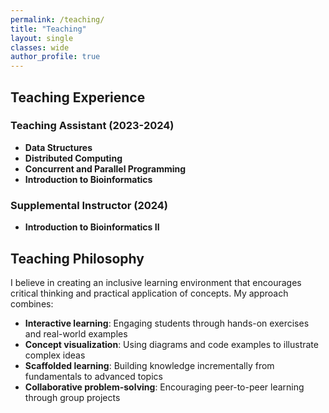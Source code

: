 ```yaml
---
permalink: /teaching/
title: "Teaching"
layout: single
classes: wide
author_profile: true
---
```


## Teaching Experience

### Teaching Assistant (2023-2024)
* **Data Structures** 
* **Distributed Computing**
* **Concurrent and Parallel Programming**
* **Introduction to Bioinformatics**

### Supplemental Instructor (2024)
* **Introduction to Bioinformatics II**

## Teaching Philosophy

I believe in creating an inclusive learning environment that encourages critical thinking and practical application of concepts. My approach combines:

* **Interactive learning**: Engaging students through hands-on exercises and real-world examples
* **Concept visualization**: Using diagrams and code examples to illustrate complex ideas
* **Scaffolded learning**: Building knowledge incrementally from fundamentals to advanced topics
* **Collaborative problem-solving**: Encouraging peer-to-peer learning through group projects
